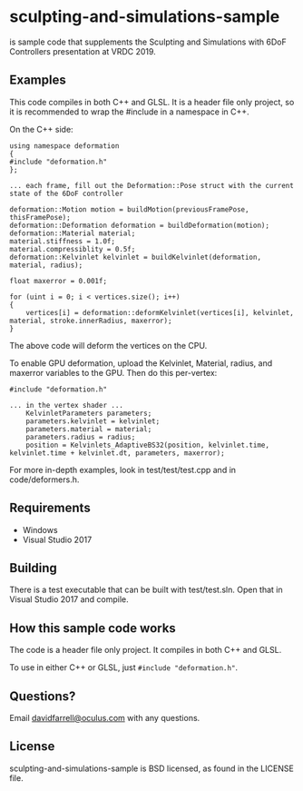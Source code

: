 # sculpting-and-simulations-sample
is sample code that supplements the Sculpting and Simulations with 6DoF Controllers presentation at VRDC 2019.

## Examples
This code compiles in both C++ and GLSL. It is a header file only project, so it is recommended to wrap the #include in
a namespace in C++.

On the C++ side:
```
using namespace deformation
{
#include "deformation.h"
};

... each frame, fill out the Deformation::Pose struct with the current state of the 6DoF controller

deformation::Motion motion = buildMotion(previousFramePose, thisFramePose);
deformation::Deformation deformation = buildDeformation(motion);
deformation::Material material;
material.stiffness = 1.0f;
material.compressiblity = 0.5f;
deformation::Kelvinlet kelvinlet = buildKelvinlet(deformation, material, radius);

float maxerror = 0.001f;

for (uint i = 0; i < vertices.size(); i++)
{
    vertices[i] = deformation::deformKelvinlet(vertices[i], kelvinlet, material, stroke.innerRadius, maxerror);
}
```

The above code will deform the vertices on the CPU.

To enable GPU deformation, upload the Kelvinlet, Material, radius, and maxerror variables to the GPU. Then do this
per-vertex:
```
#include "deformation.h"

... in the vertex shader ...
    KelvinletParameters parameters;
    parameters.kelvinlet = kelvinlet;
    parameters.material = material;
    parameters.radius = radius;
    position = Kelvinlets_AdaptiveBS32(position, kelvinlet.time, kelvinlet.time + kelvinlet.dt, parameters, maxerror);
```

For more in-depth examples, look in test/test/test.cpp and in code/deformers.h.


## Requirements
* Windows
* Visual Studio 2017

## Building
There is a test executable that can be built with test/test.sln. Open that in Visual Studio 2017 and compile.

## How this sample code works
The code is a header file only project. It compiles in both C++ and GLSL.

To use in either C++ or GLSL, just `#include "deformation.h"`.

## Questions?

Email davidfarrell@oculus.com with any questions.

## License
sculpting-and-simulations-sample is BSD licensed, as found in the LICENSE file.
